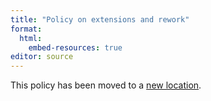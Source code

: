 ```yaml
---
title: "Policy on extensions and rework"
format:
  html: 
    embed-resources: true
editor: source
---
```


This policy has been moved to a [new location][sim1].

[sim1]: https://github.com/pmean/classes/blob/master/general/policy-on-extensions-and-rework.md